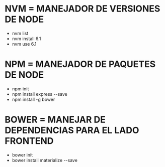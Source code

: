 # NVM = MANEJADOR DE VERSIONES DE NODE
- nvm list
- nvm install 6.1
- nvm use 6.1

# NPM = MANEJADOR DE PAQUETES DE NODE 
- npm init
- npm install express --save
- npm install -g bower

# BOWER = MANEJAR DE DEPENDENCIAS PARA EL LADO FRONTEND
- bower init
- bower install materialize --save